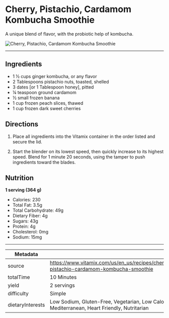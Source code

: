 # Cherry, Pistachio, Cardamom Kombucha Smoothie

A unique blend of flavor, with the probiotic help of kombucha.

![Cherry, Pistachio, Cardamom Kombucha Smoothie](https://www.vitamix.com/content/dam/vitamix/migration/media/other/images/n/new-Beverage-CherryPistachioKombuchaSmoothie-v1.jpg)

---

## Ingredients

- 1 ½ cups ginger kombucha, or any flavor
- 2 Tablespoons pistachio nuts, toasted, shelled
- 3 dates [or 1 Tablespoon honey], pitted
- ¼ teaspoon ground cardamom
- ½ small frozen banana
- 1 cup frozen peach slices, thawed
- 1 cup frozen dark sweet cherries

## Directions

1. Place all ingredients into the Vitamix container in the order listed and secure the lid.

2. Start the blender on its lowest speed, then quickly increase to its highest speed. Blend for 1 minute 20 seconds, using the tamper to push ingredients toward the blades.

## Nutrition

**1 serving (364 g)**

- Calories: 230
- Total Fat: 3.5g
- Total Carbohydrate: 49g
- Dietary Fiber: 4g
- Sugars: 43g
- Protein: 4g
- Cholesterol: 0mg
- Sodium: 15mg

---

| Metadata |  |
| --- | --- |
| source | https://www.vitamix.com/us/en_us/recipes/cherry-pistachio-cardamom-kombucha-smoothie |
| totalTime | 10 Minutes |
| yield | 2 servings |
| difficulty | Simple |
| dietaryInterests | Low Sodium, Gluten-Free, Vegetarian, Low Calorie, Mediterranean, Heart Friendly, Nutritarian |

